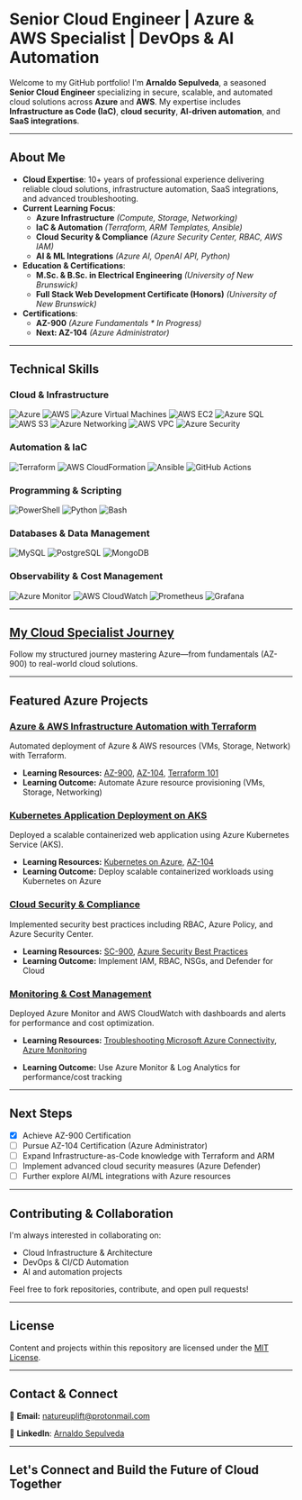 # Senior Cloud Engineer | Azure & AWS Specialist | DevOps & AI Automation

Welcome to my GitHub portfolio! I'm **Arnaldo Sepulveda**, a seasoned **Senior Cloud Engineer** specializing in secure, scalable, and automated cloud solutions across **Azure** and **AWS**. My expertise includes **Infrastructure as Code (IaC)**, **cloud security**, **AI-driven automation**, and **SaaS integrations**.

---

## About Me

* **Cloud Expertise**: 10+ years of professional experience delivering reliable cloud solutions, infrastructure automation, SaaS integrations, and advanced troubleshooting.
* **Current Learning Focus**:
  * **Azure Infrastructure** *(Compute, Storage, Networking)*
  * **IaC & Automation** *(Terraform, ARM Templates, Ansible)*
  * **Cloud Security & Compliance** *(Azure Security Center, RBAC, AWS IAM)*
  * **AI & ML Integrations** *(Azure AI, OpenAI API, Python)*
* **Education & Certifications**:
  * **M.Sc. & B.Sc. in Electrical Engineering** *(University of New Brunswick)*
  * **Full Stack Web Development Certificate (Honors)** *(University of New Brunswick)*
* **Certifications**:
  * **AZ-900** *(Azure Fundamentals *   In Progress)*
  * **Next: AZ-104** *(Azure Administrator)*

---

## Technical Skills

### Cloud & Infrastructure

![Azure](https://img.shields.io/badge/-Azure-0078D4?style=flat-square&logo=microsoftazure&logoColor=white)
![AWS](https://img.shields.io/badge/-AWS-232F3E?style=flat-square&logo=amazonaws&logoColor=white)
![Azure Virtual Machines](https://img.shields.io/badge/-Azure%20VMs-0078D4?style=flat-square&logo=microsoftazure&logoColor=white)
![AWS EC2](https://img.shields.io/badge/-AWS%20EC2-FF9900?style=flat-square&logo=amazonaws&logoColor=white)
![Azure SQL](https://img.shields.io/badge/-Azure%20SQL-0089D6?style=flat-square&logo=microsoftazure&logoColor=white)
![AWS S3](https://img.shields.io/badge/-AWS%20S3-569A31?style=flat-square&logo=amazonaws&logoColor=white)
![Azure Networking](https://img.shields.io/badge/-Azure%20Networking-0078D4?style=flat-square&logo=microsoftazure&logoColor=white)
![AWS VPC](https://img.shields.io/badge/-AWS%20VPC-232F3E?style=flat-square&logo=amazonaws&logoColor=white)
![Azure Security](https://img.shields.io/badge/-Azure%20Security-0057E7?style=flat-square&logo=microsoftazure&logoColor=white)

### Automation & IaC

![Terraform](https://img.shields.io/badge/-Terraform-7B42BC?style=flat-square&logo=terraform&logoColor=white)
![AWS CloudFormation](https://img.shields.io/badge/-AWS%20CloudFormation-FF9900?style=flat-square&logo=amazonaws&logoColor=white)
![Ansible](https://img.shields.io/badge/-Ansible-EE0000?style=flat-square&logo=ansible&logoColor=white)
![GitHub Actions](https://img.shields.io/badge/-GitHub%20Actions-2088FF?style=flat-square&logo=githubactions&logoColor=white)

### Programming & Scripting

![PowerShell](https://img.shields.io/badge/-PowerShell-5391FE?style=flat-square&logo=powershell&logoColor=white)
![Python](https://img.shields.io/badge/-Python-FFD43B?style=flat-square&logo=python&logoColor=blue)
![Bash](https://img.shields.io/badge/-Bash-4EAA25?style=flat-square&logo=gnubash&logoColor=white)

### Databases & Data Management

![MySQL](https://img.shields.io/badge/-MySQL-4479A1?style=flat-square&logo=mysql&logoColor=white)
![PostgreSQL](https://img.shields.io/badge/-PostgreSQL-336791?style=flat-square&logo=postgresql&logoColor=white)
![MongoDB](https://img.shields.io/badge/-MongoDB-47A248?style=flat-square&logo=mongodb&logoColor=white)

### Observability & Cost Management

![Azure Monitor](https://img.shields.io/badge/-Azure%20Monitor-0078D4?style=flat-square&logo=microsoftazure&logoColor=white)
![AWS CloudWatch](https://img.shields.io/badge/-AWS%20CloudWatch-FF9900?style=flat-square&logo=amazonaws&logoColor=white)
![Prometheus](https://img.shields.io/badge/-Prometheus-E6522C?style=flat-square&logo=prometheus&logoColor=white)
![Grafana](https://img.shields.io/badge/-Grafana-F46800?style=flat-square&logo=grafana&logoColor=white)

---

## [My Cloud Specialist Journey](https://github.com/solutions-for-realvalue/Cloud-Specialist-Journey)

Follow my structured journey mastering Azure—from fundamentals (AZ-900) to real-world cloud solutions.

---

## Featured Azure Projects

### [Azure & AWS Infrastructure Automation with Terraform](https://github.com/solutions-for-realvalue/Azure-Infrastructure-Automation)

Automated deployment of Azure & AWS resources (VMs, Storage, Network) with Terraform.

* **Learning Resources:** [AZ-900](https://www.udemy.com/course/az-900-microsoft-azure-fundamentals-with-simulations/), [AZ-104](https://www.udemy.com/course/az-104-microsoft-azure-administrator-course-with-simulations/), [Terraform 101](https://www.udemy.com/course/terraform-101-azure-edition/)
* **Learning Outcome:** Automate Azure resource provisioning (VMs, Storage, Networking)

### [Kubernetes Application Deployment on AKS](https://github.com/solutions-for-realvalue/AKS-Kubernetes-Deployment)

Deployed a scalable containerized web application using Azure Kubernetes Service (AKS).

* **Learning Resources:** [Kubernetes on Azure](https://www.udemy.com/course/terraform-on-azure-services/), [AZ-104](https://www.udemy.com/course/az-104-microsoft-azure-administrator-course-with-simulations/)
* **Learning Outcome:** Deploy scalable containerized workloads using Kubernetes on Azure

### [Cloud Security & Compliance](https://github.com/solutions-for-realvalue/Azure-Security-Compliance)

Implemented security best practices including RBAC, Azure Policy, and Azure Security Center.

* **Learning Resources:** [SC-900](https://www.udemy.com/course/sc-900-microsoft-security-compliance-identity-with-sims), [Azure Security Best Practices](https://www.udemy.com/course/azure-security-best-practices/)
* **Learning Outcome:** Implement IAM, RBAC, NSGs, and Defender for Cloud

### [Monitoring & Cost Management](https://github.com/solutions-for-realvalue/Azure-Monitoring-CostManagement)

Deployed Azure Monitor and AWS CloudWatch with dashboards and alerts for performance and cost optimization.

* **Learning Resources:** [Troubleshooting Microsoft Azure Connectivity](https://www.udemy.com/course/az-720-troubleshooting-microsoft-azure-connectivity-course/), [Azure Monitoring](https://www.udemy.com/course/azure-infrastructure-managing-cost-governance-monitoring/)

* **Learning Outcome:** Use Azure Monitor & Log Analytics for performance/cost tracking

---

## Next Steps

* [x] Achieve AZ-900 Certification
* [ ] Pursue AZ-104 Certification (Azure Administrator)
* [ ] Expand Infrastructure-as-Code knowledge with Terraform and ARM
* [ ] Implement advanced cloud security measures (Azure Defender)
* [ ] Further explore AI/ML integrations with Azure resources

---

## Contributing & Collaboration

I'm always interested in collaborating on:

* Cloud Infrastructure & Architecture
* DevOps & CI/CD Automation
* AI and automation projects

Feel free to fork repositories, contribute, and open pull requests!

---

## License

Content and projects within this repository are licensed under the [MIT License](LICENSE).

---

## Contact & Connect

📩 **Email:** [natureuplift@protonmail.com](mailto:natureuplift@protonmail.com)

🔗 **LinkedIn**: [Arnaldo Sepulveda](https://www.linkedin.com/in/arnaldo-sepulveda)

---

## Let's Connect and Build the Future of Cloud Together
